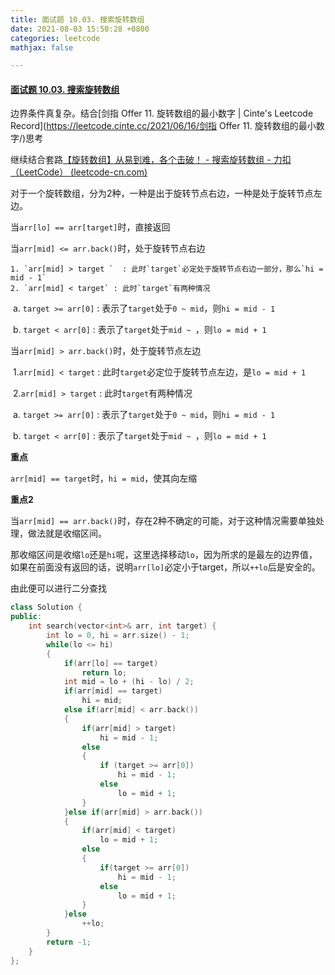 ```yaml
---
title: 面试题 10.03. 搜索旋转数组
date: 2021-08-03 15:50:28 +0800
categories: leetcode
mathjax: false

---
```


#### [面试题 10.03. 搜索旋转数组](https://leetcode-cn.com/problems/search-rotate-array-lcci/)

边界条件真复杂。结合[剑指 Offer 11. 旋转数组的最小数字 | Cinte's Leetcode Record](https://leetcode.cinte.cc/2021/06/16/剑指 Offer 11. 旋转数组的最小数字/)思考

继续结合套路[【旋转数组】从易到难，各个击破！ - 搜索旋转数组 - 力扣（LeetCode） (leetcode-cn.com)](https://leetcode-cn.com/problems/search-rotate-array-lcci/solution/xuan-zhuan-shu-zu-cong-yi-dao-nan-ge-ge-dcv7a/)



对于一个旋转数组，分为2种，一种是出于旋转节点右边，一种是处于旋转节点左边。

当`arr[lo] == arr[target]`时，直接返回

当`arr[mid] <= arr.back()`时，处于旋转节点右边

 	1. `arr[mid] > target `  : 此时`target`必定处于旋转节点右边一部分，那么`hi = mid - 1`
 	2. `arr[mid] < target` : 此时`target`有两种情况

​			a. `target >= arr[0]` : 表示了`target`处于`0 ~ mid`，则`hi = mid - 1` 

​			b. `target < arr[0]` : 表示了`target`处于`mid ~ `，则`lo = mid + 1`

当`arr[mid] > arr.back()`时，处于旋转节点左边

​	1.`arr[mid] < target` : 此时`target`必定位于旋转节点左边，是`lo = mid + 1`

​	2.`arr[mid] > target` : 此时`target`有两种情况

​			a. `target >= arr[0]` : 表示了`target`处于`0 ~ mid`，则`hi = mid - 1`

​			b. `target < arr[0]` : 表示了`target`处于`mid ~ `，则`lo = mid + 1`

**重点**

`arr[mid] == target`时，`hi = mid`，使其向左缩

**重点2**

当`arr[mid] == arr.back()`时，存在2种不确定的可能，对于这种情况需要单独处理，做法就是收缩区间。

那收缩区间是收缩`lo`还是`hi`呢，这里选择移动`lo`，因为所求的是最左的边界值，如果在前面没有返回的话，说明`arr[lo]`必定小于target，所以`++lo`后是安全的。



由此便可以进行二分查找

```c++
class Solution {
public:
    int search(vector<int>& arr, int target) {
        int lo = 0, hi = arr.size() - 1;
        while(lo <= hi)
        {
            if(arr[lo] == target)
                return lo;
            int mid = lo + (hi - lo) / 2;
            if(arr[mid] == target)
                hi = mid;
            else if(arr[mid] < arr.back())
            {
                if(arr[mid] > target)
                    hi = mid - 1;
                else
                {
                    if (target >= arr[0])
                        hi = mid - 1;
                    else
                        lo = mid + 1;
                }
            }else if(arr[mid] > arr.back())
            {
                if(arr[mid] < target)
                    lo = mid + 1;
                else
                {
                    if(target >= arr[0])
                        hi = mid - 1;
                    else
                        lo = mid + 1;
                }
            }else
                ++lo;
        }
        return -1;
    }
};
```
